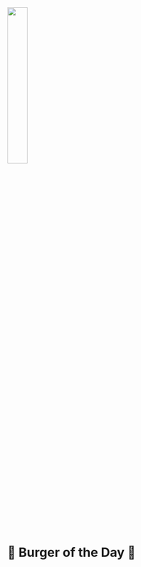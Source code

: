 <img src="https://user-images.githubusercontent.com/106957849/212765467-e63b18a8-648e-4a39-862e-df3dc93c6176.png" width=30% height=30%>

# 🍔 Burger of the Day 🍔
